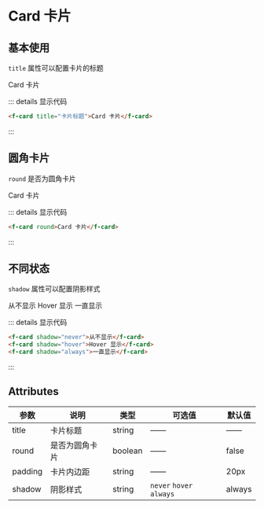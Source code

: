 # Card 卡片

## 基本使用

`title` 属性可以配置卡片的标题

<f-card title="卡片标题">Card 卡片</f-card>

::: details 显示代码

```html
<f-card title="卡片标题">Card 卡片</f-card>
```

:::

## 圆角卡片

`round` 是否为圆角卡片

<f-card round>Card 卡片</f-card>

::: details 显示代码

```html
<f-card round>Card 卡片</f-card>
```

:::

## 不同状态

`shadow` 属性可以配置阴影样式

<f-card shadow="never">从不显示</f-card>
<f-card shadow="hover">Hover 显示</f-card>
<f-card shadow="always">一直显示</f-card>

::: details 显示代码

```html
<f-card shadow="never">从不显示</f-card>
<f-card shadow="hover">Hover 显示</f-card>
<f-card shadow="always">一直显示</f-card>
```

:::

## Attributes

| 参数    | 说明           | 类型    | 可选值                   | 默认值 |
| ------- | -------------- | ------- | ------------------------ | ------ |
| title   | 卡片标题       | string  | ——                       | ——     |
| round   | 是否为圆角卡片 | boolean | ——                       | false  |
| padding | 卡片内边距     | string  | ——                       | 20px   |
| shadow  | 阴影样式       | string  | `never` `hover` `always` | always |
